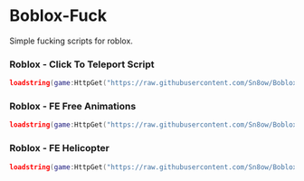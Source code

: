 # Boblox-Fuck
Simple fucking scripts for roblox.

### Roblox - Click To Teleport Script
```lua
loadstring(game:HttpGet("https://raw.githubusercontent.com/Sn8ow/Boblox-Fuck/main/Click%20To%20Teleport%20-%20My%20Script.lua", true))()
```
### Roblox - FE Free Animations 
```lua
loadstring(game:HttpGet("https://raw.githubusercontent.com/Sn8ow/Boblox-Fuck/main/scripts/Roblox%20Animation%20Script.lua", true))()
```
### Roblox - FE Helicopter
```lua
loadstring(game:HttpGet("https://raw.githubusercontent.com/Sn8ow/Boblox-Fuck/main/scripts/FE%20Helicopter.lua", true))()
```

